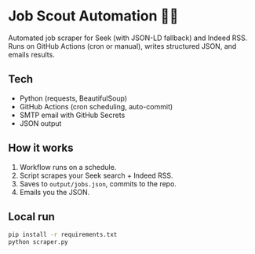 # Job Scout Automation 🕵️‍♂️
Automated job scraper for Seek (with JSON-LD fallback) and Indeed RSS. 
Runs on GitHub Actions (cron or manual), writes structured JSON, and emails results.

## Tech
- Python (requests, BeautifulSoup)
- GitHub Actions (cron scheduling, auto-commit)
- SMTP email with GitHub Secrets
- JSON output

## How it works
1) Workflow runs on a schedule.  
2) Script scrapes your Seek search + Indeed RSS.  
3) Saves to `output/jobs.json`, commits to the repo.  
4) Emails you the JSON.

## Local run
```bash
pip install -r requirements.txt
python scraper.py
